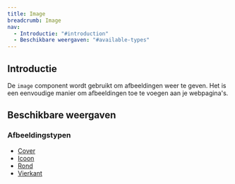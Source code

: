 ```yaml
---
title: Image
breadcrumb: Image
nav:
  - Introductie: "#introduction"
  - Beschikbare weergaven: "#available-types"
---
```


<h2 id="introduction">Introductie</h2>

De `image` component wordt gebruikt om afbeeldingen weer te geven. Het is een eenvoudige manier om afbeeldingen toe te voegen aan je webpagina's.


<h2 id="available-types">Beschikbare weergaven</h2>

### Afbeeldingstypen

<ul>
    <li><a href="{base}/library/components/image/image-cover">Cover</a></li>
    <li><a href="{base}/library/components/image/image-icon">Icoon</a></li>
    <li><a href="{base}/library/components/image/image-round">Rond</a></li>
    <li><a href="{base}/library/components/image/image-square">Vierkant</a></li>
</ul>